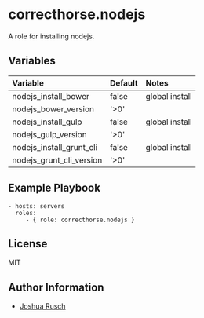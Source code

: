 correcthorse.nodejs
=========

A role for installing nodejs.

Variables
---------

| Variable			| Default			| Notes				|
| :---				| :---				| :---				|
| nodejs_install_bower		| false				| global install		|
| nodejs_bower_version		| '>0'				| 	 			|
| nodejs_install_gulp		| false				| global install		|
| nodejs_gulp_version		| '>0'				| 	 			|
| nodejs_install_grunt_cli	| false				| global install		|
| nodejs_grunt_cli_version	| '>0'				| 	 			|

Example Playbook
----------------

    - hosts: servers
      roles:
         - { role: correcthorse.nodejs }

License
-------

MIT

Author Information
------------------

* [Joshua Rusch](https://correct.horse/)
